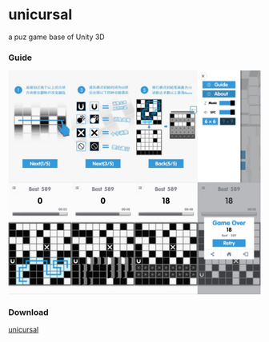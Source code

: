 # unicursal
a puz game base of Unity 3D

### Guide

![screenshot](https://github.com/Packedcat/unicursal/blob/master/Assets/l.jpg)

### Download

[unicursal](https://pan.baidu.com/s/1nv0XBip)
